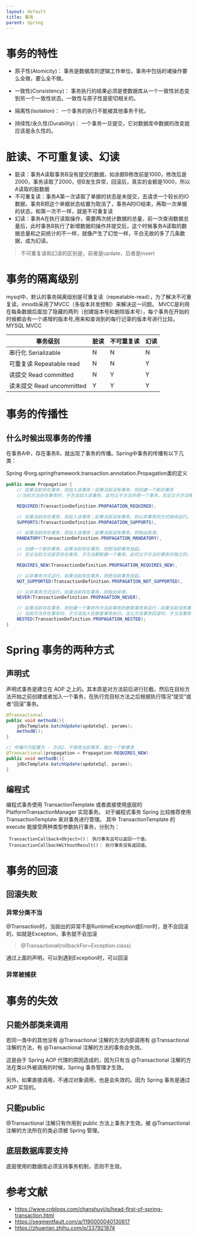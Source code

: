 ```yaml
---
layout: default
title: 事务
parent: Spring
---
```


# 事务的特性

- 原子性(Atomicity)： 事务是数据库的逻辑工作单位，事务中包括的诸操作要么全做，要么全不做。

- 一致性(Consistency)： 事务执行的结果必须是使数据库从一个一致性状态变到另一个一致性状态。一致性与原子性是密切相关的。

- 隔离性(Isolation)： 一个事务的执行不能被其他事务干扰。

- 持续性/永久性(Durability)： 一个事务一旦提交，它对数据库中数据的改变就应该是永久性的。

# 脏读、不可重复读、幻读

- 脏读：事务A读取事务B没有提交的数据，如余额B修改前是1000，修改后是2000，事务读取了2000，但B发生异常，回滚后，真实的金额是1000，所以A读取的脏数据
- 不可重复读：事务A第一次读取了单据的状态是未提交，去请求一个较长的IO数据，事务B把这个单据状态给置为取消了，事务A的IO结束，再取一次单据的状态，和第一次不一样，就是不可重复读
- 幻读：事务A在执行读取操作，需要两次统计数据的总量，前一次查询数据总量后，此时事务B执行了新增数据的操作并提交后，这个时候事务A读取的数据总量和之前统计的不一样，就像产生了幻觉一样，平白无故的多了几条数据，成为幻读。

> 不可重复读和幻读的区别是，前者是update，后者是insert

# 事务的隔离级别

mysql中，默认的事务隔离级别是可重复读（repeatable-read），为了解决不可重复读，innodb采用了MVCC（多版本并发控制）来解决这一问题。
MVCC是利用在每条数据后面加了隐藏的两列（创建版本号和删除版本号），每个事务在开始的时候都会有一个递增的版本号,用来和查询到的每行记录的版本号进行比较。
MYSQL MVCC

| 事务级别                  | 脏读 | 不可重复读 | 幻读 |
|-----------------------|----|-------|----|
| 串行化 Serializable      | N  | N     | N  |
| 可重复读 Repeatable read  | N  | N     | Y  |
| 读提交 Read committed    | N  | Y     | Y  |
| 读未提交 Read uncommitted | Y  | Y     | Y  |

# 事务的传播性

## 什么时候出现事务的传播

在事务A中，存在事务B，就出现了事务的传播。Spring中事务的传播有以下几类：

Spring 中org.springframework.transaction.annotation.Propagation类的定义

```java
public enum Propagation {
    // 如果当前存在事务，则加入该事务；如果当前没有事务，则创建一个新的事务
    //当前方法存在事务时，子方法加入该事务。此时父子方法共用一个事务，无论父子方法哪个发生异常回滚，整个事务都回滚。即使父方法捕捉了异常，也是会回滚。而当前方法不存在事务时，子方法新建一个事务。

    REQUIRED(TransactionDefinition.PROPAGATION_REQUIRED),

    // 如果当前存在事务，则加入该事务；如果当前没有事务，则以非事务的方式继续运行。
    SUPPORTS(TransactionDefinition.PROPAGATION_SUPPORTS),

    // 如果当前存在事务，则加入该事务；如果当前没有事务，则抛出异常。
    MANDATORY(TransactionDefinition.PROPAGATION_MANDATORY),

    // 创建一个新的事务，如果当前存在事务，则把当前事务挂起。
    // 无论当前方法是否存在事务，子方法都新建一个事务。此时父子方法的事务时独立的，它们都不会相互影响。但父方法需要注意子方法抛出的异常，避免因子方法抛出异常，而导致父方法回滚。

    REQUIRES_NEW(TransactionDefinition.PROPAGATION_REQUIRES_NEW),

    // 以非事务方式运行，如果当前存在事务，则把当前事务挂起。
    NOT_SUPPORTED(TransactionDefinition.PROPAGATION_NOT_SUPPORTED),

    // 以非事务方式运行，如果当前存在事务，则抛出异常。
    NEVER(TransactionDefinition.PROPAGATION_NEVER),

    // 如果当前存在事务，则创建一个事务作为当前事务的嵌套事务来运行；如果当前没有事务，则该取值等价于 REQUIRED
    // 当前方法存在事务时，子方法加入在嵌套事务执行。当父方法事务回滚时，子方法事务也跟着回滚。当子方法事务发送回滚时，父事务是否回滚取决于是否捕捉了异常。如果捕捉了异常，那么就不回滚，否则回滚。
    NESTED(TransactionDefinition.PROPAGATION_NESTED);
}
```

# Spring 事务的两种方式

## 声明式

声明式事务是建立在 AOP 之上的。其本质是对方法前后进行拦截，然后在目标方法开始之前创建或者加入一个事务，在执行完目标方法之后根据执行情况“提交”或者“回滚”事务。


```java
@Transactional
public void methodA(){
    jdbcTemplate.batchUpdate(updateSql, params);
    methodB();
}

// 传播行为配置为 - 方式2，不使用当前事务，独立一个新事务
@Transactional(propagation = Propagation.REQUIRES_NEW)
public void methodB(){
    jdbcTemplate.batchUpdate(updateSql, params);
}
```

## 编程式

编程式事务使用 TransactionTemplate 或者直接使用底层的 PlatformTransactionManager 实现事务。 对于编程式事务 Spring 比较推荐使用
TransactionTemplate 来对事务进行管理。
其中 TransactionTemplate 的 execute 能接受两种类型参数执行事务，分别为：


```shell
 TransactionCallback<Object>()： 执行事务且可以返回一个值。
 TransactionCallbackWithoutResult()： 执行事务没有返回值。

```

# 事务的回滚

## 回滚失败

### 异常分类不当

@Transaction时，当拋出的异常不是RuntimeException或Error时，是不会回滚的，如就是Exception，事务就不会加滚
> @Transactional(rollbackFor=Exception.class)

通过上面的声明，可以到遇到Exception时，可以回滚

### 异常被捕获

# 事务的失效

## 只能外部类来调用
若同一类中的其他没有 @Transactional 注解的方法内部调用有 @Transactional 注解的方法，有 @Transactional 注解的方法的事务会失效。

这是由于 Spring AOP 代理的原因造成的，因为只有当 @Transactional 注解的方法在类以外被调用的时候，Spring 事务管理才生效。

另外，如果直接调用，不通过对象调用，也是会失效的。因为 Spring 事务是通过 AOP 实现的。

## 只能public
@Transactional 注解只有作用到 public 方法上事务才生效。被 @Transactional 注解的方法所在的类必须被 Spring 管理。

## 底层数据库要支持
底层使用的数据库必须支持事务机制，否则不生效。





# 参考文献

- https://www.cnblogs.com/chanshuyi/p/head-first-of-spring-transaction.html
- https://segmentfault.com/a/1190000040130617
- https://zhuanlan.zhihu.com/p/337921874

